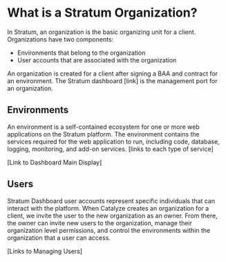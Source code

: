 # What is a Stratum Organization?

In Stratum, an organization is the basic organizing unit for a client. Organizations have two components:

* Environments that belong to the organization
* User accounts that are associated with the organization

An organization is created for a client after signing a BAA and contract for an environment. The Stratum dashboard [link] is the management port for an organization.

## Environments

An environment is a self-contained ecosystem for one or more web applications on the Stratum platform. The environment contains the services required for the web application to run, including code, database, logging, monitoring, and add-on services. [links to each type of service]

[Link to Dashboard Main Display]

## Users

Stratum Dashboard user accounts represent specific individuals that can interact with the platform. When Catalyze creates an organization for a client, we invite the user to the new organization as an owner. From there, the owner can invite new users to the organization, manage their organization level permissions, and control the environments within the organization that a user can access.

[Links to Managing Users]
